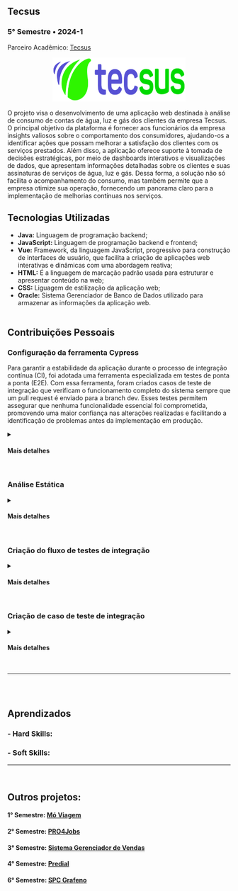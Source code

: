## Tecsus
### 5° Semestre • 2024-1
<p>Parceiro Acadêmico: <a href="https://tecsus.com.br/">Tecsus</a></p>
<p align = "center"><img src= "Images/tecsus.png" width="300" height="100"></p>

<p>O projeto visa o desenvolvimento de uma aplicação web destinada à análise de consumo de contas de água, luz e gás dos clientes da empresa Tecsus. O principal objetivo da plataforma é fornecer aos funcionários da empresa insights valiosos sobre o comportamento dos consumidores, ajudando-os a identificar ações que possam melhorar a satisfação dos clientes com os serviços prestados. Além disso, a aplicação oferece suporte à tomada de decisões estratégicas, por meio de dashboards interativos e visualizações de dados, que apresentam informações detalhadas sobre os clientes e suas assinaturas de serviços de água, luz e gás. Dessa forma, a solução não só facilita o acompanhamento do consumo, mas também permite que a empresa otimize sua operação, fornecendo um panorama claro para a implementação de melhorias contínuas nos serviços.</p>

## Tecnologias Utilizadas

* __Java:__ Linguagem de programação backend;
* __JavaScript:__ Linguagem de programação backend e frontend;
* __Vue:__ Framework, da linguagem JavaScript, progressivo para construção de interfaces de usuário, que facilita a criação de aplicações web interativas e dinâmicas com uma abordagem reativa;
* __HTML:__ É a linguagem de marcação padrão usada para estruturar e apresentar conteúdo na web;
* __CSS:__ Liguagem de estilização da aplicação web;
* __Oracle:__ Sistema Gerenciador de Banco de Dados utilizado para armazenar as informações da aplicação web.
<br><br>

## Contribuições Pessoais
### Configuração da ferramenta Cypress
<p>Para garantir a estabilidade da aplicação durante o processo de integração contínua (CI), foi adotada uma ferramenta especializada em testes de ponta a ponta (E2E). Com essa ferramenta, foram criados casos de teste de integração que verificam o funcionamento completo do sistema sempre que um pull request é enviado para a branch dev. Esses testes permitem assegurar que nenhuma funcionalidade essencial foi comprometida, promovendo uma maior confiança nas alterações realizadas e facilitando a identificação de problemas antes da implementação em produção.</p>
<details>
<summary><h4>Mais detalhes</h4></summary>
<p>Cypress é um framework de teste da linguagem JavaScript. Tem como função construir e executar testes fim a fim, se baseando na navegação do usuário no sistema. Para configurar a ferramenta, foi necessário acessar o repositório do front-end em uma IDE de desenvolvimento e inserir o comando npm install cypress --save-dev. Após executar esse comando, a instalação do Cypress foi iniciada, sendo possível começar a criação de testes automatizados para a aplicação. A organização das pastas de testes já é configurada automaticamente pelo próprio Cypress, facilitando a estruturação do projeto. Por padrão, o arquivo de testes de integração do Cypress está localizado no diretório cypress/e2e/1-getting-started. O arquivo de exemplo que o Cypress gera inicialmente chama-se todo.cy.js, mas é possível criar novos arquivos de testes com nomes diferentes. </p>

<p>Abaixo é exemplificado o processo de configuração da ferramenta Cypress:</p>

<p align = "center"><img src= "Images/cypress.png" width="500" height="300"></p>
  
</details>
<br>

### Análise Estática
<p></p>
<details>
<summary><h4>Mais detalhes</h4></summary>
</details>
<br>

### Criação do fluxo de testes de integração
<p></p>
<details>
<summary><h4>Mais detalhes</h4></summary>
</details>
<br>

### Criação de caso de teste de integração
<p></p>
<details>
<summary><h4>Mais detalhes</h4></summary>
</details>
<br>

<hr></hr>
<br><br>

## Aprendizados

### - Hard Skills:

### - Soft Skills:

<hr></hr>
<br>

## Outros projetos:

#### 1° Semestre: <a href="https://github.com/lucasetdasilva/PortifolioBancodeDados/blob/main/1Semestre/1Semestre.md">Mó Viagem</a>
#### 2° Semestre: <a href="https://github.com/lucasetdasilva/PortifolioBancodeDados/blob/main/2Semestre/2Semestre.md">PRO4Jobs</a>
#### 3° Semestre: <a href="https://github.com/lucasetdasilva/PortifolioBancodeDados/blob/main/3Semestre/3Semestre.md">Sistema Gerenciador de Vendas</a>
#### 4° Semestre: <a href="https://github.com/lucasetdasilva/PortifolioBancodeDados/blob/main/4Semestre/4Semestre.md">Predial</a>
#### 6° Semestre: <a href="https://github.com/lucasetdasilva/PortifolioBancodeDados/blob/main/6Semestre/6Semestre.md">SPC Grafeno</a>
